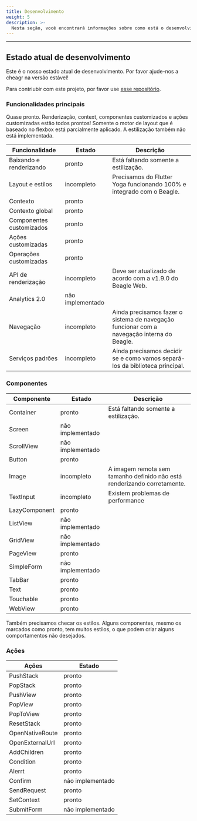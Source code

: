 ```yaml
---
title: Desenvolvimento
weight: 5
description: >-
  Nesta seção, você encontrará informações sobre como está o desenvolvimento do Beagle Flutter.
---
```


---

## Estado atual de desenvolvimento
Este é o nosso estado atual de desenvolvimento. Por favor ajude-nos a cheagr na versão estável!

Para contriubir com este projeto, por favor use [esse repositório](https://github.com/ZupIT/beagle).

### Funcionalidades principais
Quase pronto. Renderização, context, componentes customizados e ações customizadas estão todos prontos! Somente o motor de layout que é baseado no flexbox está parcialmente aplicado. A estilização também não está implementada.

| Funcionalidade           | Estado           | Descrição                                                                                  |
|--------------------------|------------------|--------------------------------------------------------------------------------------------|
| Baixando e renderizando  | pronto           | Está faltando somente a estilização.                                                       |
| Layout e estilos         | incompleto       | Precisamos do Flutter Yoga funcionando 100% e integrado com o Beagle.                      |
| Contexto                 | pronto           |                                                                                            |
| Contexto global          | pronto           |                                                                                            |
| Componentes customizados | pronto           |                                                                                            |
| Ações customizadas       | pronto           |                                                                                            |
| Operações customizadas   | pronto           |                                                                                            |
| API de renderização      | incompleto       | Deve ser atualizado de acordo com a v1.9.0 do Beagle Web.                                  |
| Analytics 2.0            | não implementado |                                                                                            |
| Navegação                | incompleto       | Ainda precisamos fazer o sistema de navegação funcionar com a navegação interna do Beagle. |
| Serviços padrões         | incompleto       | Ainda precisamos decidir se e como vamos separá-los da biblioteca principal.               |

### Componentes
| Componente    | Estado           | Descrição                                                                |
|---------------|------------------|--------------------------------------------------------------------------|
| Container     | pronto           | Está faltando somente a estilização.                                     |
| Screen        | não implementado |                                                                          |
| ScrollView    | não implementado |                                                                          |
| Button        | pronto           |                                                                          |
| Image         | incompleto       | A imagem remota sem tamanho definido não está renderizando corretamente. |
| TextInput     | incompleto       | Existem problemas de performance                                         |
| LazyComponent | pronto           |                                                                          |
| ListView      | não implementado |                                                                          |
| GridView      | não implementado |                                                                          |
| PageView      | pronto           |                                                                          |
| SimpleForm    | não implementado |                                                                          |
| TabBar        | pronto           |                                                                          |
| Text          | pronto           |                                                                          |
| Touchable     | pronto           |                                                                          |
| WebView       | pronto           |                                                                          |

Também precisamos checar os estilos. Alguns componentes, mesmo os marcados como pronto, tem muitos estilos, o que podem criar alguns comportamentos não desejados.

### Ações
| Ações           | Estado           |
|-----------------|------------------|
| PushStack       | pronto           |
| PopStack        | pronto           |
| PushView        | pronto           |
| PopView         | pronto           |
| PopToView       | pronto           |
| ResetStack      | pronto           |
| OpenNativeRoute | pronto           |
| OpenExternalUrl | pronto           |
| AddChildren     | pronto           |
| Condition       | pronto           |
| Alerrt          | pronto           |
| Confirm         | não implementado |
| SendRequest     | pronto           |
| SetContext      | pronto           |
| SubmitForm      | não implementado |
